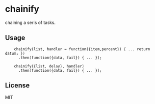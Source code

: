 # chainify

chaining a seris of tasks.


## Usage

```
    chainify(list, handler = function({item,percent}) { ... return datum; })
      .then(function({data, fail}) { ... });
```

```
    chainify({list, delay}, handler)
      .then(function({data, fail}) { ... });
```


## License

MIT
